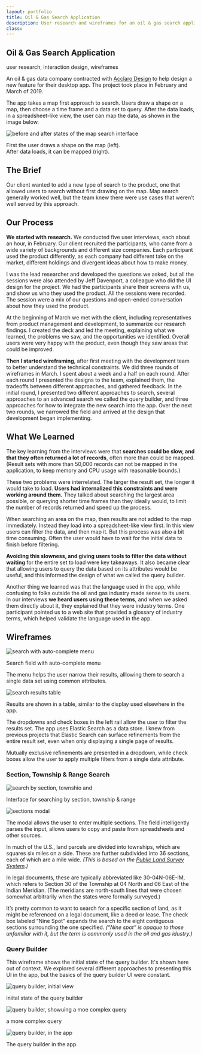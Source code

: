 ```yaml
---
layout: portfolio
title: Oil & Gas Search Application 
description: User research and wireframes for an oil & gas search application
class: 
---
```


<section class="white post" markdown="1">
<div class="text" markdown="1">
		
# Oil & Gas Search Application

<div class="meta">user research, interaction design, wireframes</div>

An oil & gas data company contracted with [Acclaro Design][2] to help design a new feature for their desktop app. The project took place in February and March of 2019.

The app takes a map first approach to search. Users draw a shape on a map, then choose a time frame and a data set to query. After the data loads, in a spreadsheet-like view, the user can map the data, as shown in the image below. 

[2]: https://acclarodesign.com

<div class="">
	<img src="/img/portfolio/oil-map-search.png" alt="before and after states of the map search interface" class="full-width">
</div>

<p class="caption">First the user draws a shape on the map (left). <br>After data loads, it can be mapped (right).</p>

## The Brief

Our client wanted to add a new type of search to the product, one that allowed users to search without first drawing on the map. Map search generally worked well, but the team knew there were use cases that weren’t well served by this approach.

</div>
</section>	
<section class="dark post" markdown="1">
<div class="text" markdown="1">

## Our Process

**We started with research.** We conducted five user interviews, each about an hour, in February. Our client recruited the participants, who came from a wide variety of backgrounds and different size companies. Each participant used the product differently, as each company had different take on the market, different holdings and divergent ideas about how to make money.

I was the lead researcher and developed the questions we asked, but all the sessions were also attended by Jeff Davenport, a colleague who did the UI design for the project. We had the participants share their screens with us, and show us who they used the product. All the sessions were recorded. The session were a mix of our questions and open-ended conversation about how they used the product.

At the beginning of March we met with the client, including representatives from product management and development, to summarize our research findings. I created the deck and led the meeting, explaining what we learned, the problems we saw, and the opportunities we identified. Overall users were very happy with the product, even though they saw areas that could be improved.

**Then I started wireframing**, after first meeting with the development team to better understand the technical constraints. We did three rounds of wireframes in March. I spent about a week and a half on each round. After each round I presented the designs to the team, explained them, the tradeoffs between different approaches, and gathered feedback. In the initial round, I presented two different approaches to search, several approaches to an advanced search we called the query builder, and three approaches for how to integrate the new search into the app. Over the next two rounds, we narrowed the field and arrived at the design that development began implementing.

</div>
</section>	
<section class="white post" markdown="1">
<div class="text" markdown="1">

## What We Learned 

The key learning from the interviews were that **searches could be slow, and that they often returned a lot of records**, often more than could be mapped. (Result sets with more than 50,000 records can not be mapped in the application, to keep memory and CPU usage with reasonable bounds.)

These two problems were interrelated. The larger the result set, the longer it would take to load. **Users had internalized this constraints and were working around them.** They talked about searching the largest area possible, or querying shorter time frames than they ideally would, to limit the number of records returned and speed up the process. 

When searching an area on the map, then results are not added to the map immediately. Instead they load into a spreadsheet-like view first. In this view users can filter the data, and then map it. But this process was also a bit time consuming. Often the user would have to wait for the initial data to finish before filtering.

**Avoiding this slowness, and giving users tools to filter the data without waiting** for the entire set to load were key takeaways. It also became clear that allowing users to query the data based on its attributes would be useful, and this informed the design of what we called the query builder.
 
Another thing we learned was that the language used in the app, while confusing to folks outside the oil and gas industry made sense to its users. In our interviews **we heard users using these terms**, and when we asked them directly about it, they explained that they were industry terms. One participant pointed us to a web site that provided a glossary of industry terms, which helped validate the language used in the app.

## Wireframes

<div class="">
	<img src="/img/portfolio/oil-search-menu.png" alt="search with auto-complete menu " class="full-width border">
</div>

<p class="caption">Search field with auto-complete menu</p>

The menu helps the user narrow their results, alllowing them to search a single data set using common attributes.

<div class="">
	<img src="/img/portfolio/oil-search-table.png" alt="search results table" class="full-width border">
</div>

<p class="caption">Results are shown in a table, similar to the display used elsewhere in the app.</p>

The dropdowns and check boxes in the left rail allow the user to filter the results set. The app uses Elastic Search as a data store. I knew from previous projects that Elastic Search can surface refinements from the entire result set, even when only displaying a single page of results. 

Mutually exclusive refinements are presented in a dropdown, while check boxes allow the user to apply multiple filters from a single data attribute.

### Section, Township & Range Search

<div class="">
	<img src="/img/portfolio/oil-search-section.png" alt="search by section, townshio and " class="full-width border">
</div>

<p class="caption">Interface for searching by section, township & range</p>

<div class="">
	<img src="/img/portfolio/oil-search-section-modal.png" alt="sections modal" class="full-width">
</div>

<p class="caption">The modal allows the user to enter multiple sections. The field intelligently parses the input, allows users to copy and paste from spreadsheets and other sources.</p>

In much of the U.S., land parcels are divided into townships, which are squares six miles on a side. These are further subdivided into 36 sections, each of which are a mile wide. *(This is based on the [Public Land Survey System](https://en.wikipedia.org/wiki/Public_Land_Survey_System).)*

In legal documents, these are typically abbreviated like 30-04N-06E-IM, which refers to Section 30 of the Township at 04 North and 06 East of the Indian Meridian. (The meridians are north-south lines that were chosen somewhat arbitrarily when the states were formally surveyed.)

It’s pretty common to want to search for a specific section of land, as it might be referenced on a legal document, like a deed or lease. The check box labeled “Nine Spot” expands the search to the eight contiguous sections surrounding the one specified. *(“Nine spot” is opaque to those unfamiliar with it, but the term is commonly used in the oil and gas idustry.)*

### Query Builder

This wireframe shows the initial state of the query builder. It's shown here out of context. We explored several different approaches to presenting this UI in the app, but the basics of the query builder UI were constant.

<div class="">
	<img src="/img/portfolio/oil-query-builder-1.png" alt="query builder, initial view" class="full-width border">
</div>

<p class="caption">iniital state of the query builder</p>


<div class="">
	<img src="/img/portfolio/oil-query-builder-2.png" alt="query builder, showuing a moe complex query" class="full-width border">
</div>

<p class="caption">a more complex query</p>


<div class="">
	<img src="/img/portfolio/oil-query-builder-3.png" alt="query builder, in the app" class="full-width border">
</div>

<p class="caption">The query builder in the app.</p>

</div>
</section>	

